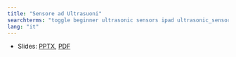 ```yaml
---
title: "Sensore ad Ultrasuoni"
searchterms: "toggle beginner ultrasonic sensors ipad ultrasonic_sensor programming_app app tablet android introduction_to_ultrasonic_sensor"
lang: "it"
---
```

 <ul>
 <li class="ng-binding">Slides:
 <a href="ProgrammingLessons/beginner/SensoreAgliUltrasuoni.pptx">PPTX</a>,
 <a href="ProgrammingLessons/beginner/SensoreAgliUltrasuoni.pdf">PDF</a>
 
 </ul>
